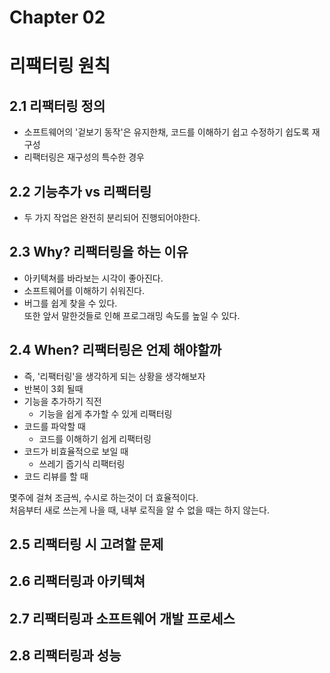# Chapter 02

# 리팩터링 원칙

## 2.1 리팩터링 정의

- 소프트웨어의 '겉보기 동작'은 유지한채, 코드를 이해하기 쉽고 수정하기 쉽도록 재구성
- 리팩터링은 재구성의 특수한 경우

## 2.2 기능추가 vs 리팩터링

- 두 가지 작업은 완전히 분리되어 진행되어야한다.

## 2.3 Why? 리팩터링을 하는 이유

- 아키텍쳐를 바라보는 시각이 좋아진다.
- 소프트웨어를 이해하기 쉬워진다.
- 버그를 쉽게 찾을 수 있다.
  <br>
  또한 앞서 말한것들로 인해 프로그래밍 속도를 높일 수 있다.

## 2.4 When? 리팩터링은 언제 해야할까

- 즉, '리팩터링'을 생각하게 되는 상황을 생각해보자
- 반복이 3회 될때
- 기능을 추가하기 직전
  - 기능을 쉽게 추가할 수 있게 리팩터링
- 코드를 파악할 때
  - 코드를 이해하기 쉽게 리팩터링
- 코드가 비효율적으로 보일 때
  - 쓰레기 줍기식 리팩터링
- 코드 리뷰를 할 때

몇주에 걸쳐 조금씩, 수시로 하는것이 더 효율적이다.
<br>
처음부터 새로 쓰는게 나을 때, 내부 로직을 알 수 없을 때는 하지 않는다.

## 2.5 리팩터링 시 고려할 문제

## 2.6 리팩터링과 아키텍쳐

## 2.7 리팩터링과 소프트웨어 개발 프로세스

## 2.8 리팩터링과 성능
